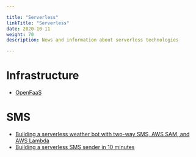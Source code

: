 ```yaml
---

title: "Serverless"  
linkTitle: "Serverless"  
date: 2020-10-11  
weight: 70  
description: News and information about serverless technologies

---
```


# Infrastructure

*   [OpenFaaS](https://www.openfaas.com/)

# SMS

*   [Building a serverless weather bot with two-way SMS, AWS SAM, and AWS Lambda](https://aws.amazon.com/blogs/compute/building-a-serverless-weather-bot-with-two-way-sms-aws-sam-and-aws-lambda/)
* [Building a serverless SMS sender in 10 minutes](https://medium.com/think-serverless/building-a-serverless-sms-sender-in-10-minutes-44e1c9ce326e)
